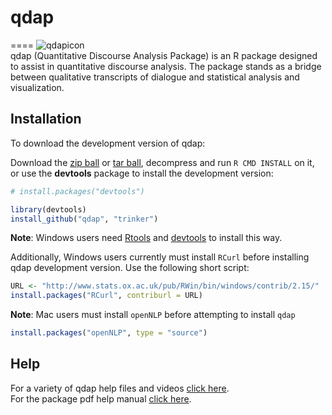 # qdap
====
![qdapicon](https://dl.dropbox.com/u/61803503/qdapicon.png)   
qdap (Quantitative Discourse Analysis Package) is an R package designed to assist in quantitative discourse analysis.  The package stands as a bridge between qualitative transcripts of dialogue and statistical analysis and visualization.

## Installation

To download the development version of qdap:

Download the [zip ball](https://github.com/trinker/qdap/zipball/master) or [tar ball](https://github.com/trinker/qdap/tarball/master), decompress and run `R CMD INSTALL` on it, or use the **devtools** package to install the development version:

```r
# install.packages("devtools")

library(devtools)
install_github("qdap", "trinker")
```

**Note**: Windows users need [Rtools](http://www.murdoch-sutherland.com/Rtools/) and [devtools](http://CRAN.R-project.org/package=devtools) to install this way.

Additionally, Windows users currently must install `RCurl` before installing qdap development version.  Use the following short script:

```r
URL <- "http://www.stats.ox.ac.uk/pub/RWin/bin/windows/contrib/2.15/"
install.packages("RCurl", contriburl = URL)
```

**Note**: Mac users must install `openNLP` before attempting to install `qdap`
```r
install.packages("openNLP", type = "source")
```

## Help
For a variety of qdap help files and videos [click here](https://github.com/trinker/qdap/wiki).   
For the package pdf help manual [click here](https://dl.dropbox.com/u/61803503/qdap.pdf).
